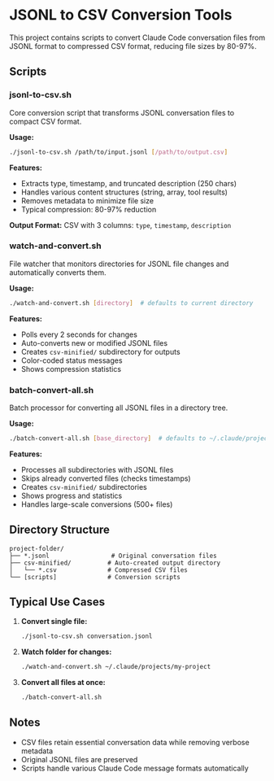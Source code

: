 # JSONL to CSV Conversion Tools

This project contains scripts to convert Claude Code conversation files from JSONL format to compressed CSV format, reducing file sizes by 80-97%.

## Scripts

### jsonl-to-csv.sh
Core conversion script that transforms JSONL conversation files to compact CSV format.

**Usage:**
```bash
./jsonl-to-csv.sh /path/to/input.jsonl [/path/to/output.csv]
```

**Features:**
- Extracts type, timestamp, and truncated description (250 chars)
- Handles various content structures (string, array, tool results)
- Removes metadata to minimize file size
- Typical compression: 80-97% reduction

**Output Format:**
CSV with 3 columns: `type`, `timestamp`, `description`

### watch-and-convert.sh
File watcher that monitors directories for JSONL file changes and automatically converts them.

**Usage:**
```bash
./watch-and-convert.sh [directory]  # defaults to current directory
```

**Features:**
- Polls every 2 seconds for changes
- Auto-converts new or modified JSONL files
- Creates `csv-minified/` subdirectory for outputs
- Color-coded status messages
- Shows compression statistics

### batch-convert-all.sh
Batch processor for converting all JSONL files in a directory tree.

**Usage:**
```bash
./batch-convert-all.sh [base_directory]  # defaults to ~/.claude/projects
```

**Features:**
- Processes all subdirectories with JSONL files
- Skips already converted files (checks timestamps)
- Creates `csv-minified/` subdirectories
- Shows progress and statistics
- Handles large-scale conversions (500+ files)

## Directory Structure
```
project-folder/
├── *.jsonl                 # Original conversation files
├── csv-minified/          # Auto-created output directory
│   └── *.csv              # Compressed CSV files
└── [scripts]              # Conversion scripts
```

## Typical Use Cases

1. **Convert single file:**
   ```bash
   ./jsonl-to-csv.sh conversation.jsonl
   ```

2. **Watch folder for changes:**
   ```bash
   ./watch-and-convert.sh ~/.claude/projects/my-project
   ```

3. **Convert all files at once:**
   ```bash
   ./batch-convert-all.sh
   ```

## Notes
- CSV files retain essential conversation data while removing verbose metadata
- Original JSONL files are preserved
- Scripts handle various Claude Code message formats automatically